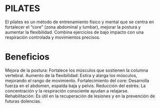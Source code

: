 # PILATES
El pilates es un método de entrenamiento físico y mental que se centra en fortalecer el “core” (zona abdominal y lumbar), mejorar la postura y aumentar la flexibilidad. Combina ejercicios de bajo impacto con una respiración controlada y movimientos precisos.
# Beneficios
Mejora de la postura: Fortalece los músculos que sostienen la columna vertebral.
Aumento de la flexibilidad: Estira y alarga los músculos, mejorando el rango de movimiento.
Fortalecimiento del core: Desarrolla fuerza en el abdomen, espalda baja y pelvis.
Reducción del estrés: La concentración y la respiración consciente ayudan a relajarse.
Rehabilitación: Es útil en la recuperación de lesiones y en la prevención de futuras dolencias.